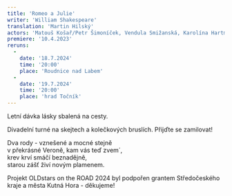 ```yaml
---
title: 'Romeo a Julie'
writer: 'William Shakespeare'
translation: 'Martin Hilský'
actors: 'Matouš Košař/Petr Šimoníček, Vendula Smižanská, Karolína Hartmanová, David Šrejma, Tomáš Hart, Klára Urbanová/ Terezie Hakenova a Štěpán Krafka'
premiere: '10.4.2023'
reruns:
  -  
    date: '18.7.2024'
    time: '20:00'
    place: 'Roudnice nad Labem'
  -  
    date: '19.7.2024'
    time: '20:00'
    place: 'hrad Točník'
---
```

Letní dávka lásky sbalená na cesty.

Divadelní turné na skejtech a kolečkových bruslích.
Přijďte se zamilovat!

Dva rody - vznešené a mocné stejně  
v překrásné Veroně, kam vás teď zvem´,  
krev krví smáčí beznadějně,  
starou zášť živí novým plamenem.   


Projekt OLDstars on the ROAD 2024 byl podpořen grantem Středočeského kraje a města Kutná Hora - děkujeme!
